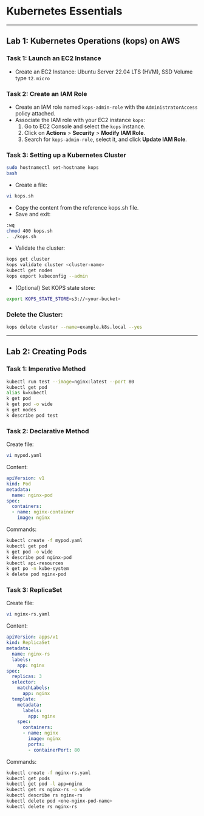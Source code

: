 
# Kubernetes Essentials

---

## Lab 1: Kubernetes Operations (kops) on AWS

### Task 1: Launch an EC2 Instance
- Create an EC2 Instance: Ubuntu Server 22.04 LTS (HVM), SSD Volume type `t2.micro`

### Task 2: Create an IAM Role
- Create an IAM role named `kops-admin-role` with the `AdministratorAccess` policy attached.
- Associate the IAM role with your EC2 instance `kops`:
  1. Go to EC2 Console and select the `kops` instance.
  2. Click on **Actions** > **Security** > **Modify IAM Role**.
  3. Search for `kops-admin-role`, select it, and click **Update IAM Role**.

### Task 3: Setting up a Kubernetes Cluster
```bash
sudo hostnamectl set-hostname kops
bash
```
- Create a file:
```bash
vi kops.sh
```
- Copy the content from the reference kops.sh file.
- Save and exit:
```bash
:wq
chmod 400 kops.sh
. ./kops.sh
```
- Validate the cluster:
```bash
kops get cluster
kops validate cluster <cluster-name>
kubectl get nodes
kops export kubeconfig --admin
```
- (Optional) Set KOPS state store:
```bash
export KOPS_STATE_STORE=s3://<your-bucket>
```

### Delete the Cluster:
```bash
kops delete cluster --name=example.k8s.local --yes
```

---

## Lab 2: Creating Pods

### Task 1: Imperative Method
```bash
kubectl run test --image=nginx:latest --port 80
kubectl get pod
alias k=kubectl
k get pod
k get pod -o wide
k get nodes
k describe pod test
```

### Task 2: Declarative Method
Create file:
```bash
vi mypod.yaml
```
Content:
```yaml
apiVersion: v1
kind: Pod
metadata:
  name: nginx-pod
spec:
  containers:
  - name: nginx-container
    image: nginx
```
Commands:
```bash
kubectl create -f mypod.yaml
kubectl get pod
k get pod -o wide
k describe pod nginx-pod
kubectl api-resources
k get po -n kube-system
k delete pod nginx-pod
```

### Task 3: ReplicaSet
Create file:
```bash
vi nginx-rs.yaml
```
Content:
```yaml
apiVersion: apps/v1
kind: ReplicaSet
metadata:
  name: nginx-rs
  labels:
    app: nginx
spec:
  replicas: 3
  selector:
    matchLabels:
      app: nginx
  template:
    metadata:
      labels:
        app: nginx
    spec:
      containers:
      - name: nginx
        image: nginx
        ports:
        - containerPort: 80
```
Commands:
```bash
kubectl create -f nginx-rs.yaml
kubectl get pods
kubectl get pod -l app=nginx
kubectl get rs nginx-rs -o wide
kubectl describe rs nginx-rs
kubectl delete pod <one-nginx-pod-name>
kubectl delete rs nginx-rs
```
